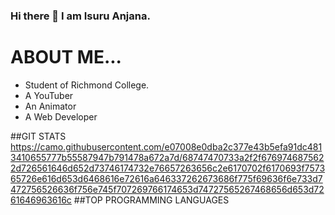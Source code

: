 ### Hi there 👋 I am Isuru Anjana.

# ABOUT ME...
- Student of Richmond College.
- A YouTuber
- An Animator
- A Web Developer

##GIT STATS
https://camo.githubusercontent.com/e07008e0dba2c377e43b5efa91dc4813410655777b55587947b791478a672a7d/68747470733a2f2f6769746875622d726561646d652d73746174732e76657263656c2e6170702f6170693f757365726e616d653d6468616e72616a646337262673686f775f69636f6e733d7472756526636f756e745f707269766174653d74727565267468656d653d7261646963616c
##TOP PROGRAMMING LANGUAGES
